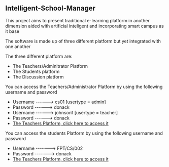 <h2>Intelligent-School-Manager</h2>
<p>This project aims to present traditional e-learning platform in another dimension aided with artificial inteligent and incorporating smart campus as it base</P>
<p>The software is made up of three different platform but yet integrated with one another</p>
<p>The three different platform are:</p>
<ul>
<li>The Teachers/Adminitrator Platform</li>
<li>The Students platform</li>
<li>The Discussion platform</li>
</ul>
<p>You can access the Teachers/Administrator Platform by using the following username and password</p>
<ul>
  <li>Username ------> cs01 [usertype = admin]</li>
  <li>Password ------> donack</li>
  <li>Username ------> johnson1 [usertype = teacher]</li>
  <li>Password ------> donack</li>
  <li><a href="https://nigerbuyers.com.ng/edu/isms/teacher">The Teachers Platform, click here to access it</a></li>
 </ul>
 <p>You can access the students Platform by using the following username and password</p>
 <ul>
  <li>Username -------> FPT/CS/002</li>
  <li>Password -------> donack</li>
  <li><a href="https://nigerbuyers.com.ng/edu/isms/student">The Teachers Platform, click here to access it</a></li>
  </ul>
  
